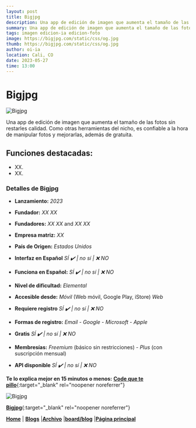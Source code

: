 ```yaml
---
layout: post
title: Bigjpg
description: Una app de edición de imagen que aumenta el tamaño de las fotos sin restarles calidad.
summary: Una app de edición de imagen que aumenta el tamaño de las fotos sin restarles calidad. Como otras herramientas del nicho, es confiable a la hora de manipular fotos y mejorarlas, además de gratuita.
tags: imagen edicion-ia edicion-foto
image: https://bigjpg.com/static/css/og.jpg
thumb: https://bigjpg.com/static/css/og.jpg
author: oi-ia
location: Cali, CO
date: 2023-05-27
time: 13:00
---
```


# Bigjpg

![Bigjpg](https://bigjpg.com/static/css/og.jpg)

Una app de edición de imagen que aumenta el tamaño de las fotos sin restarles calidad. Como otras herramientas del nicho, es confiable a la hora de manipular fotos y mejorarlas, además de gratuita.

## Funciones destacadas:

- XX.
- XX.

### Detalles de Bigjpg

- **Lanzamiento:**
  _2023_

- **Fundador:**
  _XX XX_
- **Fundadores:**
  _XX XX_ and _XX XX_

- **Empresa matriz:**
  _XX_

- **País de Origen:**
  _Estados Unidos_

- **Interfaz en Español**
  _SÍ ✔️ | no_
  _sí | ❌ NO_

- **Funciona en Español:**
  _SÍ ✔️ | no_
  _sí | ❌ NO_

- **Nivel de dificultad:**
  _Elemental_

- **Accesible desde:**
  _Móvil_ (Web móvil, Google Play, iStore)
  _Web_

- **Requiere registro**
  _SÍ ✔️ | no_
  _sí | ❌ NO_

- **Formas de registro:**
  _Email_ - _Google_ - _Microsoft_ - _Apple_

- **Gratis**
  _SÍ ✔️ | no_
  _sí | ❌ NO_

- **Membresías:**
  _Freemium_ (básico sin restricciones) - _Plus_ (con suscripción mensual)

- **API disponible**
  _SÍ ✔️ | no_
  _sí | ❌ NO_

**Te lo explica mejor en 15 minutos o menos:**
[**Code que te pillo**](https://www.youtube.com/watch?v=iB2Hlrm5UyU){:target="\_blank" rel="noopener noreferrer"}

![Bigjpg](https://bigjpg.com/static/css/og.jpg)

[**Bigjpg**](https://bigjpg.com/){:target="\_blank" rel="noopener noreferrer"}

[**Home**](https://lucfreelance.github.io/board/) | [**Blogs**](https://oportunidadesilimitadas.com/blogs/_site/index.html) |[**Archivo**](https://lucfreelance.github.io/board/archive/) |[**board/blog**](https://lucfreelance.github.io/board/blog/) |[**Página principal**](https://oportunidadesilimitadas.com)
